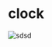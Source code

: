   # clock
  <img src="https://classy-gumption-01ea03.netlify.app/" alt="sdsd">
                                                                               
    
   
